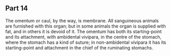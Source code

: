 ## Part 14

The omentum or caul, by the way, is membrane.
All sanguineous animals are furnished with this organ; but in some animals the organ is supplied with fat, and in others it is devoid of it.
The omentum has both its starting-point and its attachment, with ambidental vivipara, in the centre of the stomach, where the stomach has a kind of suture; in non-ambidental vivipara it has its starting-point and attachment in the chief of the ruminating stomachs.

